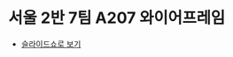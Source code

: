 # 서울 2반 7팀 A207 와이어프레임

- [슬라이드쇼로 보기](https://ovenapp.io/project/IBHeg8CIvky5E8VayQgAifMvPYu8lxde#PzXJk)


